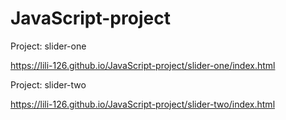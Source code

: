 # JavaScript-project

Project: slider-one

https://lili-126.github.io/JavaScript-project/slider-one/index.html

Project: slider-two

https://lili-126.github.io/JavaScript-project/slider-two/index.html
